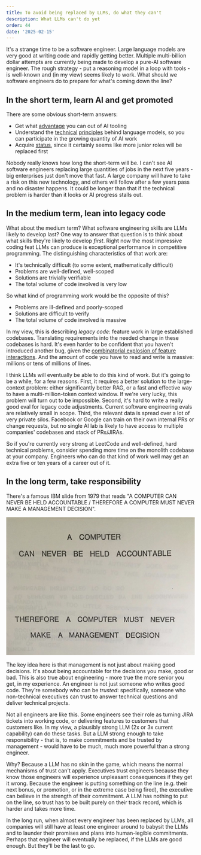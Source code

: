 ```yaml
---
title: To avoid being replaced by LLMs, do what they can't
description: What LLMs can't do yet
order: 44
date: '2025-02-15'
---
```


It's a strange time to be a software engineer. Large language models are very good at writing code and rapidly getting better. Multiple multi-billion dollar attempts are currently being made to develop a pure-AI software engineer. The rough strategy - put a reasoning model in a loop with tools - is well-known and (in my view) seems likely to work. What should we software engineers do to prepare for what's coming down the line?

## In the short term, learn AI and get promoted

There are some obvious short-term answers:

- Get what [advantage](/how-i-use-llms) you can out of AI tooling
- Understand the [technical](/how-llms-work) [principles](/mcts-and-llms) behind language models, so you can participate in the growing quantity of AI work
- Acquire [status](/how-to-ship), since it certainly seems like more junior roles will be replaced first

Nobody really knows how long the short-term will be. I can't see AI software engineers replacing large quantities of jobs in the next five years - big enterprises just don't move that fast. A large company will have to take a risk on this new technology, and others will follow after a few years pass and no disaster happens. It could be longer than that if the technical problem is harder than it looks or AI progress stalls out.

## In the medium term, lean into legacy code

What about the medium term? What software engineering skills are LLMs likely to develop last? One way to answer that question is to think about what skills they're likely to develop _first_. Right now the most impressive coding feat LLMs can produce is exceptional performance in competitive programming. The distinguishing characteristics of that work are:

- It's technically difficult (to some extent, mathematically difficult)
- Problems are well-defined, well-scoped
- Solutions are trivially verifiable
- The total volume of code involved is very low

So what kind of programming work would be the opposite of this?

- Problems are ill-defined and poorly-scoped
- Solutions are difficult to verify
- The total volume of code involved is massive

In my view, this is describing _legacy code_: feature work in large established codebases. Translating requirements into the needed change in these codebases is hard. It's even harder to be confident that you haven't introduced another bug, given the [combinatorial explosion of feature interactions](/large-established-codebases). And the amount of code you have to read and write is massive: millions or tens of millions of lines.

I think LLMs will eventually be able to do this kind of work. But it's going to be a while, for a few reasons. First, it requires a better solution to the large-context problem: either significantly better RAG, or a fast and effective way to have a multi-million-token context window. If we're very lucky, this problem will turn out to be impossible. Second, it's hard to write a really good eval for legacy code adjustments. Current software engineering evals are relatively small in scope. Third, the relevant data is spread over a lot of very private silos. Facebook or Google can train on their own internal PRs or change requests, but no single AI lab is likely to have access to multiple companies' codebases and stack of PRs/JIRAs.

So if you're currently very strong at LeetCode and well-defined, hard technical problems, consider spending more time on the monolith codebase at your company. Engineers who can do that kind of work well may get an extra five or ten years of a career out of it.

## In the long term, take responsibility

There's a famous IBM slide from 1979 that reads "A COMPUTER CAN NEVER BE HELD ACCOUNTABLE / THEREFORE A COMPUTER MUST NEVER MAKE A MANAGEMENT DECISION".

![ibm](ibm.jpg)

The key idea here is that management is not just about making good decisions. It's about being accountable for the decisions you make, good or bad. This is also true about engineering - more true the more senior you get, in my experience. An engineer is not just someone who writes good code. They're somebody who can be _trusted_: specifically, someone who non-technical executives can trust to answer technical questions and deliver technical projects.

Not all engineers are like this. Some engineers see their role as turning JIRA tickets into working code, or delivering features to customers that customers like. In my view, a plausibly strong LLM (2x or 3x current capability) can do these tasks. But a LLM strong enough to take responsibility - that is, to make commitments and be trusted by management - would have to be much, much more powerful than a strong engineer.

Why? Because a LLM has no skin in the game, which means the normal mechanisms of trust can't apply. Executives trust engineers because they know those engineers will experience unpleasant consequences if they get it wrong. Because the engineer is putting something on the line (e.g. their next bonus, or promotion, or in the extreme case being fired), the executive can believe in the strength of their commitment. A LLM has nothing to put on the line, so trust has to be built purely on their track record, which is harder and takes more time.

In the long run, when almost every engineer has been replaced by LLMs, all companies will still have at least one engineer around to babysit the LLMs and to launder their promises and plans into human-legible commitments. Perhaps that engineer will eventually be replaced, if the LLMs are good enough. But they'll be the last to go.